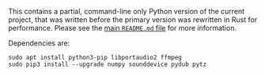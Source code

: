 This contains a partial, command-line only Python version of the current project, that was written before the primary version was rewritten in Rust for performance. Please see the [main `README.md` file](/README.md) for more information.

Dependencies are:

```
sudo apt install python3-pip libportaudio2 ffmpeg
sudo pip3 install --upgrade numpy sounddevice pydub pytz
```
